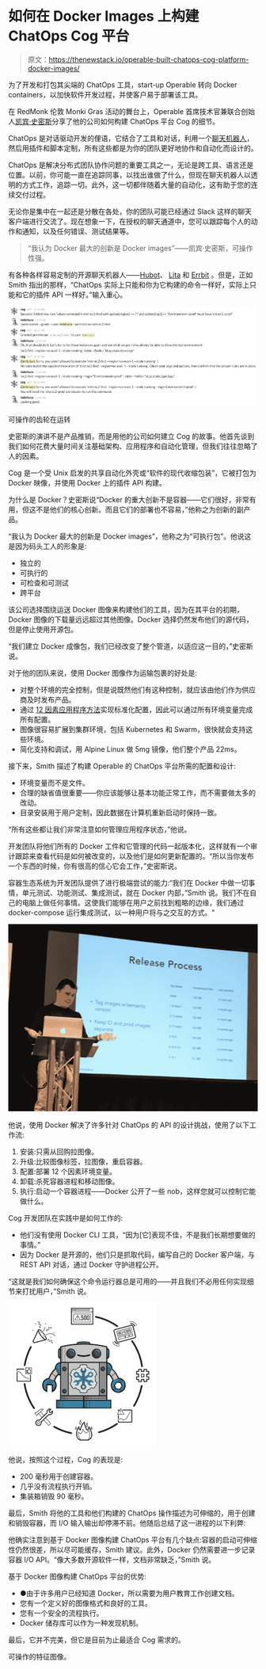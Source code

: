 # 如何在 Docker Images 上构建 ChatOps Cog 平台

> 原文：<https://thenewstack.io/operable-built-chatops-cog-platform-docker-images/>

为了开发和打包其尖端的 ChatOps 工具，start-up Operable 转向 Docker containers，以加快软件开发过程，并使客户易于部署该工具。

在 RedMonk 伦敦 Monki Gras 活动的舞台上，Operable 首席技术官兼联合创始人[凯宾·史密斯](https://twitter.com/kevsmith)分享了他的公司如何构建 ChatOps 平台 Cog 的细节。

ChatOps 是对话驱动开发的俚语，它结合了工具和对话，利用一个[聊天机器人](https://thenewstack.io/chatbots-will-soon-kill-app-store/)，然后用插件和脚本定制，所有这些都是为你的团队更好地协作和自动化而设计的。

ChatOps 是解决分布式团队协作问题的重要工具之一，无论是跨工具、语言还是位置。以前，你可能一直在追踪同事，以找出谁做了什么，但现在聊天机器人以透明的方式工作，追踪一切。此外，这一切都伴随着大量的自动化，这有助于您的连续交付过程。

无论你是集中在一起还是分散在各处，你的团队可能已经通过 Slack 这样的聊天客户端进行交流了。现在想象一下，在授权的聊天通道中，您可以跟踪每个人的动作和通知，以及任何错误、测试结果等。

> “我认为 Docker 最大的创新是 Docker images”——凯宾·史密斯，可操作性强。

有各种各样容易定制的开源聊天机器人——[Hubot](https://hubot.github.com/)、 [Lita](https://www.lita.io/) 和 [Errbit](https://github.com/errbit/errbit) 。但是，正如 Smith 指出的那样，“ChatOps 实际上只能和你为它构建的命令一样好，实际上只能和它的插件 API 一样好。”输入重心。

![](img/0eabacb91db9444138a2754e0eb21c81.png)

可操作的齿轮在运转

史密斯的演讲不是产品推销，而是用他的公司如何建立 Cog 的故事。他首先谈到我们如何花费大量时间关注基础架构、应用程序和自动化管理，但我们往往忽略了人的因素。

Cog 是一个受 Unix 启发的共享自动化外壳或“软件的现代收缩包装”，它被打包为 Docker 映像，并使用 Docker 上的插件 API 构建。

为什么是 Docker？史密斯说“Docker 的重大创新不是容器——它们很好，非常有用，但这不是他们的核心创新。而且它们的部署也不容易，”他称之为创新的副产品。

“我认为 Docker 最大的创新是 Docker images”，他称之为“可执行包”。他说这是因为码头工人的形象是:

*   独立的
*   可执行的
*   可检查和可测试
*   跨平台

该公司选择围绕运送 Docker 图像来构建他们的工具，因为在其平台的初期，Docker 图像的下载量远远超过其他图像。Docker 选择仍然发布他们的源代码，但是停止使用开源包。

“我们建立 Docker 成像包，我们已经改变了整个管道，以适应这一目的，”史密斯说。

对于他的团队来说，使用 Docker 图像作为运输包裹的好处是:

*   对整个环境的完全控制，但是说既然他们有这种控制，就应该由他们作为供应商及时发布产品。
*   通过 [12 因素应用程序方法](https://thenewstack.io/12-factor-app-streamlines-application-development/)实现标准化配置，因此可以通过所有环境变量完成所有配置。
*   图像很容易扩展到集群环境，包括 Kubernetes 和 Swarm，很快就会支持这些环境。
*   简化支持和调试，用 Alpine Linux 做 5mg 镜像，他们整个产品 22ms。

接下来，Smith 描述了构建 Operable 的 ChatOps 平台所需的配置和设计:

*   环境变量而不是文件。
*   合理的缺省值很重要——你应该能够让基本功能正常工作，而不需要做太多的改动。
*   目录安装用于用户定制，因此数据在计算机重新启动时保持一致。

“所有这些都让我们非常注意如何管理应用程序状态，”他说。

开发团队将他们所有的 Docker 工件和它管理的代码一起版本化，这样就有一个审计跟踪来查看代码是如何被改变的，以及他们是如何更新配置的。“所以当你发布一个东西的时候，你有很高的信心它会工作，”史密斯说。

容器生态系统为开发团队提供了进行极端尝试的能力:“我们在 Docker 中做一切事情，单元测试、功能测试、集成测试，就在 Docker 内部，”Smith 说。我们不在自己的电脑上做任何事情。这使我们能够在用户之前找到粗略的边缘，我们通过 docker-compose 运行集成测试，以一种用户将与之交互的方式。"

![](img/a2b56a9b88fde78568b26d5410550ca0.png)

他说，使用 Docker 解决了许多针对 ChatOps 的 API 的设计挑战，使用了以下工作流:

1.  安装:只需从回购拉图像。
2.  升级:比较图像标签，拉图像，重启容器。
3.  配置:部署 12 个因素环境变量。
4.  卸载:杀死容器进程和移动图像。
5.  执行:启动一个容器进程——Docker 公开了一些 nob，这样您就可以控制它能做什么。

Cog 开发团队在实践中是如何工作的:

*   他们没有使用 Docker CLI 工具，“因为[它]表现不佳，不是我们长期想要做的事情。”
*   因为 Docker 是开源的，他们只是抓取代码，编写自己的 Docker 客户端，与 REST API 对话，通过 Docker 守护进程公开。

“这就是我们如何确保这个命令运行器总是可用的——并且我们不必用任何实现细节来打扰用户，”Smith 说。

![](img/f766ae04d78ddec9385193b1b0701882.png)

他说，按照这个过程，Cog 的表现是:

*   200 毫秒用于创建容器。
*   几乎没有流程执行开销。
*   集装箱销毁 90 毫秒。

最后，Smith 将他的工具和他们构建的 ChatOps 操作描述为可伸缩的，用于创建和销毁容器，而 I/O 输入输出却停滞不前。他随后总结了这一进程的以下利弊:

他确实注意到基于 Docker 图像构建 ChatOps 平台有几个缺点:容器的启动可伸缩性仍然很差，所以尽可能缓存，Smith 建议。此外，Docker 仍然需要进一步记录容器 I/O API。“像大多数开源软件一样，文档非常缺乏，”Smith 说。

基于 Docker 图像构建 ChatOps 平台的优势:

*   ●由于许多用户已经知道 Docker，所以需要为用户教育工作创建文档。
*   您有一个定义好的图像格式和良好的工具。
*   您有一个安全的流程执行。
*   Docker 储存库可以作为一种发现机制。

最后，它并不完美，但它是目前为止最适合 Cog 需求的。

可操作的特征图像。

<svg xmlns:xlink="http://www.w3.org/1999/xlink" viewBox="0 0 68 31" version="1.1"><title>Group</title> <desc>Created with Sketch.</desc></svg>